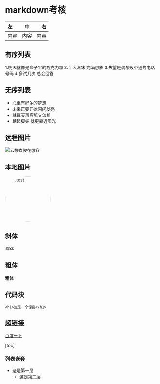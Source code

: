 # markdown考核

左  |  中  |  右
:--|:--:|--:
内容|内容|内容

## 有序列表
1.明天就像是盒子里的巧克力糖
2.什么滋味 充满想象
3.失望是偶尔拨不通的电话号码
4.多试几次 总会回答

## 无序列表
* 心里有好多的梦想
* 未来正要开始闪闪发亮
* 就算天再高那又怎样
* 踮起脚尖 就更靠近阳光

## 远程图片
![云想衣裳花想容](https://timgsa.baidu.com/timg?image&quality=80&size=b9999_10000&sec=1573532341964&di=d968ace9b6cf312b59ba3f78fd9eb55e&imgtype=jpg&src=http%3A%2F%2Fimg0.imgtn.bdimg.com%2Fit%2Fu%3D3540965250%2C3586918648%26fm%3D214%26gp%3D0.jpg)

## 本地图片
<img src="../test/5.jpg" alt="alt test" style="border-radius:50%;width:150px;height:150px"> 

## 斜体
*斜体*

## 粗体
**粗体**

## 代码块
`<h1>这是一个惊喜</h1>`

## 超链接
[百度一下](https:www.baidu.com)


[toc]

### 列表嵌套
* 这是第一层
   * 这是第二层



